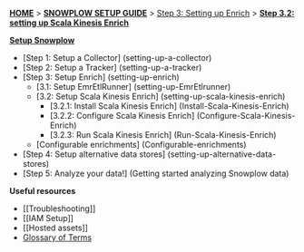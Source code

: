 [**HOME**](Home) > [**SNOWPLOW SETUP GUIDE**](Setting-up-Snowplow) > [Step 3: Setting up Enrich](Setting-up-enrich) > [**Step 3.2: setting up Scala Kinesis Enrich**](Setting-up-Scala-Kinesis-Enrich)

[**Setup Snowplow**](Setting-up-Snowplow)  

- [Step 1: Setup a Collector] (setting-up-a-collector)  
- [Step 2: Setup a Tracker] (setting-up-a-tracker)  
- [Step 3: Setup Enrich] (setting-up-enrich)  
  - [3.1: Setup EmrEtlRunner] (setting-up-EmrEtlrunner)
  - [3.2: Setup Scala Kinesis Enrich] (setting-up-scala-kinesis-enrich)
    - [3.2.1: Install Scala Kinesis Enrich] (Install-Scala-Kinesis-Enrich)
    - [3.2.2: Configure Scala Kinesis Enrich] (Configure-Scala-Kinesis-Enrich)
    - [3.2.3: Run Scala Kinesis Enrich] (Run-Scala-Kinesis-Enrich)
  - [Configurable enrichments] (Configurable-enrichments)
- [Step 4: Setup alternative data stores] (setting-up-alternative-data-stores)  
- [Step 5: Analyze your data!] (Getting started analyzing Snowplow data)  

**Useful resources**  

- [[Troubleshooting]]  
- [[IAM Setup]]    
- [[Hosted assets]]  
- [Glossary of Terms](Glossary)
